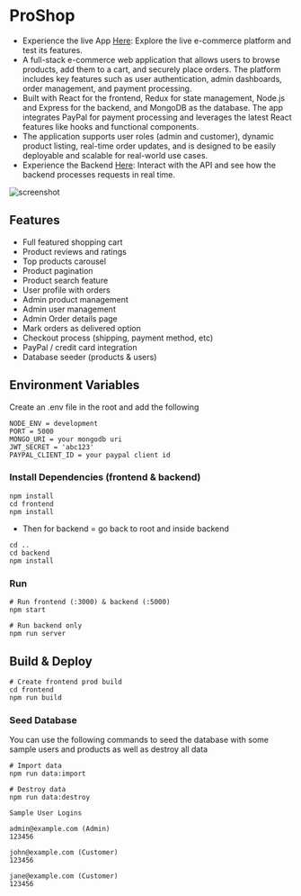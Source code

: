 # ProShop

- Experience the live App [Here](https://proshop-faze.vercel.app/): Explore the live e-commerce platform and test its features.
- A full-stack e-commerce web application that allows users to browse products, add them to a cart, and securely place orders. The platform includes key features such as user authentication, admin dashboards, order management, and payment processing.
- Built with React for the frontend, Redux for state management, Node.js and Express for the backend, and MongoDB as the database. The app integrates PayPal for payment processing and leverages the latest React features like hooks and functional components.
- The application supports user roles (admin and customer), dynamic product listing, real-time order updates, and is designed to be easily deployable and scalable for real-world use cases.
- Experience the Backend [Here](https://proshop-ecommerce-01vy.onrender.com/): Interact with the API and see how the backend processes requests in real time.

![screenshot](https://github.com/bradtraversy/proshop_mern/blob/master/uploads/Screen%20Shot%202020-09-29%20at%205.50.52%20PM.png)

## Features

- Full featured shopping cart
- Product reviews and ratings
- Top products carousel
- Product pagination
- Product search feature
- User profile with orders
- Admin product management
- Admin user management
- Admin Order details page
- Mark orders as delivered option
- Checkout process (shipping, payment method, etc)
- PayPal / credit card integration
- Database seeder (products & users)

## Environment Variables

Create an .env file in the root and add the following

```
NODE_ENV = development
PORT = 5000
MONGO_URI = your mongodb uri
JWT_SECRET = 'abc123'
PAYPAL_CLIENT_ID = your paypal client id
```

### Install Dependencies (frontend & backend)

```
npm install
cd frontend
npm install
```
- Then for backend = go back to root and inside backend

```
cd ..
cd backend
npm install
```

### Run

```
# Run frontend (:3000) & backend (:5000)
npm start

# Run backend only
npm run server
```

## Build & Deploy

```
# Create frontend prod build
cd frontend
npm run build
```

### Seed Database

You can use the following commands to seed the database with some sample users and products as well as destroy all data

```
# Import data
npm run data:import

# Destroy data
npm run data:destroy
```

```
Sample User Logins

admin@example.com (Admin)
123456

john@example.com (Customer)
123456

jane@example.com (Customer)
123456
```
